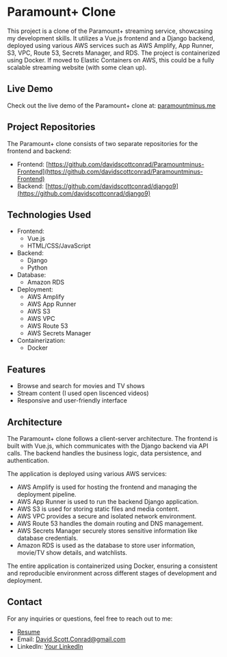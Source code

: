 # Paramount+ Clone

This project is a clone of the Paramount+ streaming service, showcasing my development skills. It utilizes a Vue.js frontend and a Django backend, deployed using various AWS services such as AWS Amplify, App Runner, S3, VPC, Route 53, Secrets Manager, and RDS. The project is containerized using Docker. If moved to Elastic Containers on AWS, this could be a fully scalable streaming website (with some clean up).

## Live Demo

Check out the live demo of the Paramount+ clone at: [paramountminus.me](https://paramountminus.me)

## Project Repositories

The Paramount+ clone consists of two separate repositories for the frontend and backend:

- Frontend: [https://github.com/davidscottconrad/Paramountminus-Frontend](https://github.com/davidscottconrad/Paramountminus-Frontend)
- Backend: [https://github.com/davidscottconrad/django9](https://github.com/davidscottconrad/django9)

## Technologies Used

- Frontend:
  - Vue.js
  - HTML/CSS/JavaScript
- Backend:
  - Django
  - Python
- Database:
  - Amazon RDS
- Deployment:
  - AWS Amplify
  - AWS App Runner
  - AWS S3
  - AWS VPC
  - AWS Route 53
  - AWS Secrets Manager
- Containerization:
  - Docker

## Features

- Browse and search for movies and TV shows
- Stream content (I used open liscenced videos)
- Responsive and user-friendly interface

## Architecture

The Paramount+ clone follows a client-server architecture. The frontend is built with Vue.js, which communicates with the Django backend via API calls. The backend handles the business logic, data persistence, and authentication.

The application is deployed using various AWS services:

- AWS Amplify is used for hosting the frontend and managing the deployment pipeline.
- AWS App Runner is used to run the backend Django application.
- AWS S3 is used for storing static files and media content.
- AWS VPC provides a secure and isolated network environment.
- AWS Route 53 handles the domain routing and DNS management.
- AWS Secrets Manager securely stores sensitive information like database credentials.
- Amazon RDS is used as the database to store user information, movie/TV show details, and watchlists.

The entire application is containerized using Docker, ensuring a consistent and reproducible environment across different stages of development and deployment.

## Contact

For any inquiries or questions, feel free to reach out to me:

- [Resume](https://github.com/davidscottconrad/Paramountminus-Frontend/blob/main/public/Resume.pdf)
- Email: David.Scott.Conrad@gmail.com
- LinkedIn: [Your LinkedIn](https://linkedin.com/in/david-scott-conrad)
